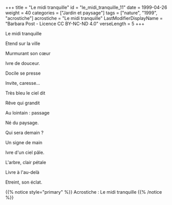 +++
title = "Le midi tranquille"
id = "le_midi_tranquille_11"
date = 1999-04-26
weight = 40
categories = ["Jardin et paysage"]
tags = ["nature", "1999", "acrostiche"]
acrostiche = "Le midi tranquille"
LastModifierDisplayName = "Barbara Post - Licence CC BY-NC-ND 4.0"
verseLength = 5
+++

Le midi tranquille

Etend sur la ville

Murmurant son cœur

Ivre de douceur.

Docile se presse

Invite, caresse...

Très bleu le ciel dit

Rêve qui grandit

Au lointain : passage

Né du paysage.

Qui sera demain ?

Un signe de main

Ivre d'un ciel pâle.

L'arbre, clair pétale

Livre à l'au-delà

Etreint, son éclat.

{{% notice style="primary" %}}
Acrostiche : Le midi tranquille
{{% /notice %}}
